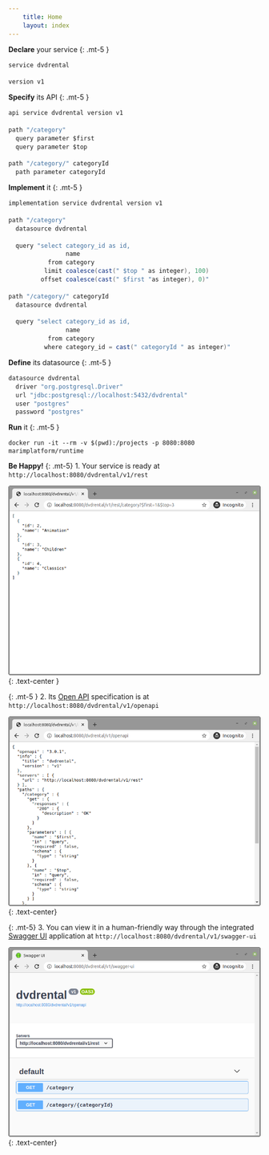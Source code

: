 ```yaml
---
    title: Home
    layout: index
---
```

**Declare** your service
{: .mt-5 }
```java
service dvdrental

version v1
```

**Specify** its API
{: .mt-5 }
```java
api service dvdrental version v1

path "/category"
  query parameter $first
  query parameter $top

path "/category/" categoryId
  path parameter categoryId	
```

**Implement** it
{: .mt-5 }
```java
implementation service dvdrental version v1

path "/category"
  datasource dvdrental

  query "select category_id as id, 
	            name 
           from category
          limit coalesce(cast(" $top " as integer), 100) 
         offset coalesce(cast(" $first "as integer), 0)"

path "/category/" categoryId
  datasource dvdrental

  query "select category_id as id, 
                name 
           from category
          where category_id = cast(" categoryId " as integer)"
```

**Define** its datasource
{: .mt-5 }
```java
datasource dvdrental
  driver "org.postgresql.Driver"
  url "jdbc:postgresql://localhost:5432/dvdrental"
  user "postgres"
  password "postgres"
```

**Run** it
{: .mt-5 }
```shell
docker run -it --rm -v $(pwd):/projects -p 8080:8080 marimplatform/runtime
```

**Be Happy!**
{: .mt-5}
1\. Your service is ready at `http://localhost:8080/dvdrental/v1/rest`

<img src="img/categories.png" class="img-fluid">
{: .text-center }

{: .mt-5 }
2\. Its [Open API](https://www.openapis.org/) specification is at `http://localhost:8080/dvdrental/v1/openapi`

<img src="img/open-api.png" class="img-fluid">
{: .text-center}

{: .mt-5}
3\. You can view it in a human-friendly way through the integrated [Swagger UI](https://swagger.io/tools/swagger-ui/) application at `http://localhost:8080/dvdrental/v1/swagger-ui`

<img src="img/swagger-ui.png" class="img-fluid">
{: .text-center}
